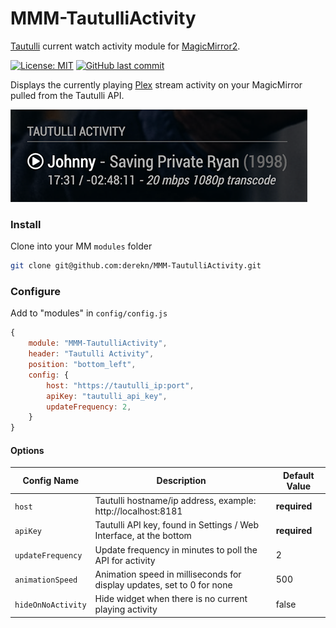 # MMM-TautulliActivity

[Tautulli](https://tautulli.com) current watch activity module for [MagicMirror2](https://magicmirror.builders).

[![License: MIT](https://img.shields.io/badge/license-MIT-blue.svg)](https://opensource.org/licenses/MIT)
[![GitHub last commit](https://img.shields.io/github/last-commit/derekn/MMM-TautulliActivity/master.svg)](https://github.com/derekn/MMM-TautulliActivity/commits/master)

Displays the currently playing [Plex](https://www.plex.tv) stream activity on your MagicMirror pulled from the Tautulli API.

![screenshot](screenshot.png)

### Install

Clone into your MM `modules` folder

```bash
git clone git@github.com:derekn/MMM-TautulliActivity.git
```

### Configure

Add to "modules" in `config/config.js`

```javascript
{
	module: "MMM-TautulliActivity",
	header: "Tautulli Activity",
	position: "bottom_left",
	config: {
		host: "https://tautulli_ip:port",
		apiKey: "tautulli_api_key",
		updateFrequency: 2,
	}
}
```

#### Options

| Config Name | Description | Default Value |
| --- | --- | --- |
| `host` | Tautulli hostname/ip address, example: http://localhost:8181 | **required** |
| `apiKey` | Tautulli API key, found in Settings / Web Interface, at the bottom | **required** |
| `updateFrequency` | Update frequency in minutes to poll the API for activity | 2 |
| `animationSpeed` | Animation speed in milliseconds for display updates, set to 0 for none | 500 |
| `hideOnNoActivity` | Hide widget when there is no current playing activity | false |
